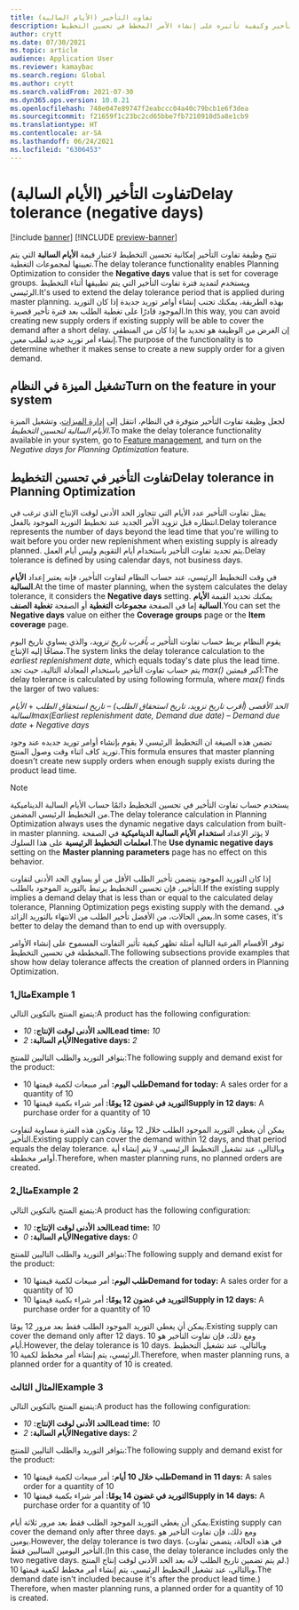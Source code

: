 ```yaml
---
title: تفاوت التأخير (الأيام السالبة)
description: يوفر هذا الموضوع معلومات حول حساب تفاوت التأخير وكيفية تأثيره على إنشاء الأمر المخطط في تحسين التخطيط.
author: crytt
ms.date: 07/30/2021
ms.topic: article
audience: Application User
ms.reviewer: kamaybac
ms.search.region: Global
ms.author: crytt
ms.search.validFrom: 2021-07-30
ms.dyn365.ops.version: 10.0.21
ms.openlocfilehash: 748e047e89747f2eabccc04a40c79bcb1e6f3dea
ms.sourcegitcommit: f21659f1c23bc2cd65bbe7fb7210910d5a8e1cb9
ms.translationtype: HT
ms.contentlocale: ar-SA
ms.lasthandoff: 06/24/2021
ms.locfileid: "6306453"
---
```

# <a name="delay-tolerance-negative-days"></a><span data-ttu-id="6c9e7-103">تفاوت التأخير (الأيام السالبة)</span><span class="sxs-lookup"><span data-stu-id="6c9e7-103">Delay tolerance (negative days)</span></span>

[!include [banner](../../includes/banner.md)]
[!INCLUDE [preview-banner](../../includes/preview-banner.md)]

<span data-ttu-id="6c9e7-104">تتيح وظيفة تفاوت التأخير إمكانية تحسين التخطيط لاعتبار قيمة **الأيام السالبة** التي يتم تعيينها لمجموعات التغطية.</span><span class="sxs-lookup"><span data-stu-id="6c9e7-104">The delay tolerance functionality enables Planning Optimization to consider the **Negative days** value that is set for coverage groups.</span></span> <span data-ttu-id="6c9e7-105">ويستخدم لتمديد فترة تفاوت التأخير التي يتم تطبيقها أثناء التخطيط الرئيسي.</span><span class="sxs-lookup"><span data-stu-id="6c9e7-105">It's used to extend the delay tolerance period that is applied during master planning.</span></span> <span data-ttu-id="6c9e7-106">بهذه الطريقة، يمكنك تجنب إنشاء أوامر توريد جديدة إذا كان التوريد الموجود قادرًا على تغطية الطلب بعد فترة تأخير قصيرة.</span><span class="sxs-lookup"><span data-stu-id="6c9e7-106">In this way, you can avoid creating new supply orders if existing supply will be able to cover the demand after a short delay.</span></span> <span data-ttu-id="6c9e7-107">إن الغرض من الوظيفة هو تحديد ما إذا كان من المنطقي إنشاء أمر توريد جديد لطلب معين.</span><span class="sxs-lookup"><span data-stu-id="6c9e7-107">The purpose of the functionality is to determine whether it makes sense to create a new supply order for a given demand.</span></span>

## <a name="turn-on-the-feature-in-your-system"></a><span data-ttu-id="6c9e7-108">تشغيل الميزة في النظام</span><span class="sxs-lookup"><span data-stu-id="6c9e7-108">Turn on the feature in your system</span></span>

<span data-ttu-id="6c9e7-109">لجعل وظيفة تفاوت التأخير متوفرة في النظام، انتقل إلى [إدارة الميزات](../../../fin-ops-core/fin-ops/get-started/feature-management/feature-management-overview.md)، وتشغيل الميزة *‏‫الأيام السالبة لتحسين التخطيط‬‬*.</span><span class="sxs-lookup"><span data-stu-id="6c9e7-109">To make the delay tolerance functionality available in your system, go to [Feature management](../../../fin-ops-core/fin-ops/get-started/feature-management/feature-management-overview.md), and turn on the *Negative days for Planning Optimization* feature.</span></span>

## <a name="delay-tolerance-in-planning-optimization"></a><span data-ttu-id="6c9e7-110">تفاوت التأخير في تحسين التخطيط</span><span class="sxs-lookup"><span data-stu-id="6c9e7-110">Delay tolerance in Planning Optimization</span></span>

<span data-ttu-id="6c9e7-111">يمثل تفاوت التأخير عدد الأيام التي تتجاوز الحد الأدنى لوقت الإنتاج الذي ترغب في انتظاره قبل تزويد الأمر الجديد عند تخطيط التوريد الموجود بالفعل.</span><span class="sxs-lookup"><span data-stu-id="6c9e7-111">Delay tolerance represents the number of days beyond the lead time that you're willing to wait before you order new replenishment when existing supply is already planned.</span></span> <span data-ttu-id="6c9e7-112">يتم تحديد تفاوت التأخير باستخدام أيام التقويم وليس أيام العمل.</span><span class="sxs-lookup"><span data-stu-id="6c9e7-112">Delay tolerance is defined by using calendar days, not business days.</span></span>

<span data-ttu-id="6c9e7-113">في وقت التخطيط الرئيسي، عند حساب النظام لتفاوت التأخير، فإنه يعتبر إعداد **الأيام السالبة**.</span><span class="sxs-lookup"><span data-stu-id="6c9e7-113">At the time of master planning, when the system calculates the delay tolerance, it considers the **Negative days** setting.</span></span> <span data-ttu-id="6c9e7-114">يمكنك تحديد القيمة **الأيام السالبة** إما في الصفحة **مجموعات التغطية** أو الصفحة **تغطية الصنف**.</span><span class="sxs-lookup"><span data-stu-id="6c9e7-114">You can set the **Negative days** value on either the **Coverage groups** page or the **Item coverage** page.</span></span>

<span data-ttu-id="6c9e7-115">يقوم النظام بربط حساب تفاوت التأخير بـ *بأقرب تاريخ تزويد*، والذي يساوي تاريخ اليوم مضافًا إليه الإنتاج.</span><span class="sxs-lookup"><span data-stu-id="6c9e7-115">The system links the delay tolerance calculation to the *earliest replenishment date*, which equals today's date plus the lead time.</span></span> <span data-ttu-id="6c9e7-116">يتم حساب تفاوت التأخير باستخدام المعادلة التالية، حيث تجد *max()* أكبر قيمتين:</span><span class="sxs-lookup"><span data-stu-id="6c9e7-116">The delay tolerance is calculated by using following formula, where *max()* finds the larger of two values:</span></span>

<span data-ttu-id="6c9e7-117">*الحد الأقصى (أقرب تاريخ تزويد، تاريخ استحقاق الطلب)* – *تاريخ استحقاق الطلب* + *الأيام السالبة*</span><span class="sxs-lookup"><span data-stu-id="6c9e7-117">*max(Earliest replenishment date, Demand due date)* – *Demand due date* + *Negative days*</span></span>

<span data-ttu-id="6c9e7-118">تضمن هذه الصيغة ان التخطيط الرئيسي لا يقوم بإنشاء أوامر توريد جديده عند وجود توريد كاف اثناء وقت وصول المنتج.</span><span class="sxs-lookup"><span data-stu-id="6c9e7-118">This formula ensures that master planning doesn't create new supply orders when enough supply exists during the product lead time.</span></span>

> [!NOTE]
> <span data-ttu-id="6c9e7-119">يستخدم حساب تفاوت التأخير في تحسين التخطيط دائمًا حساب الأيام السالبة الديناميكية من التخطيط الرئيسي المضمن.</span><span class="sxs-lookup"><span data-stu-id="6c9e7-119">The delay tolerance calculation in Planning Optimization always uses the dynamic negative days calculation from built-in master planning.</span></span> <span data-ttu-id="6c9e7-120">لا يؤثر الإعداد **استخدام الأيام السالبة الديناميكية** في الصفحة **امعلمات التخطيط الرئيسية** على هذا السلوك.</span><span class="sxs-lookup"><span data-stu-id="6c9e7-120">The **Use dynamic negative days** setting on the **Master planning parameters** page has no effect on this behavior.</span></span>

<span data-ttu-id="6c9e7-121">إذا كان التوريد الموجود يتضمن تأخير الطلب الأقل من أو يساوي الحد الأدنى لتفاوت التأخير، فإن تحسين التخطيط يرتبط بالتوريد الموجود بالطلب.</span><span class="sxs-lookup"><span data-stu-id="6c9e7-121">If the existing supply implies a demand delay that is less than or equal to the calculated delay tolerance, Planning Optimization pegs existing supply with the demand.</span></span> <span data-ttu-id="6c9e7-122">في بعض الحالات، من الأفضل تأخير الطلب من الانتهاء بالتوريد الزائد.</span><span class="sxs-lookup"><span data-stu-id="6c9e7-122">In some cases, it's better to delay the demand than to end up with oversupply.</span></span>

<span data-ttu-id="6c9e7-123">توفر الأقسام الفرعية التالية أمثلة تظهر كيفية تأثير التفاوت المسموح على إنشاء الأوامر المخططة في تحسين التخطيط.</span><span class="sxs-lookup"><span data-stu-id="6c9e7-123">The following subsections provide examples that show how delay tolerance affects the creation of planned orders in Planning Optimization.</span></span>

### <a name="example-1"></a><span data-ttu-id="6c9e7-124">مثال1</span><span class="sxs-lookup"><span data-stu-id="6c9e7-124">Example 1</span></span>

<span data-ttu-id="6c9e7-125">يتمتع المنتج بالتكوين التالي:</span><span class="sxs-lookup"><span data-stu-id="6c9e7-125">A product has the following configuration:</span></span>

- <span data-ttu-id="6c9e7-126">**الحد الأدنى لوقت الإنتاج:** *10*</span><span class="sxs-lookup"><span data-stu-id="6c9e7-126">**Lead time:** *10*</span></span>
- <span data-ttu-id="6c9e7-127">**الأيام السالبة:** *2*</span><span class="sxs-lookup"><span data-stu-id="6c9e7-127">**Negative days:** *2*</span></span>

<span data-ttu-id="6c9e7-128">بتوافر التوريد والطلب التاليين للمنتج:</span><span class="sxs-lookup"><span data-stu-id="6c9e7-128">The following supply and demand exist for the product:</span></span>

- <span data-ttu-id="6c9e7-129">**طلب اليوم:** أمر مبيعات لكمية قيمتها 10</span><span class="sxs-lookup"><span data-stu-id="6c9e7-129">**Demand for today:** A sales order for a quantity of 10</span></span>
- <span data-ttu-id="6c9e7-130">**التوريد في غضون 12 يومًا:** أمر شراء بكمية قيمتها 10</span><span class="sxs-lookup"><span data-stu-id="6c9e7-130">**Supply in 12 days:** A purchase order for a quantity of 10</span></span>

<span data-ttu-id="6c9e7-131">يمكن أن يغطي التوريد الموجود الطلب خلال 12 يومًا، وتكون هذه الفترة مساوية لتفاوت التأخير.</span><span class="sxs-lookup"><span data-stu-id="6c9e7-131">Existing supply can cover the demand within 12 days, and that period equals the delay tolerance.</span></span> <span data-ttu-id="6c9e7-132">وبالتالي، عند تشغيل التخطيط الرئيسي، لا يتم إنشاء أية أوامر مخططة.</span><span class="sxs-lookup"><span data-stu-id="6c9e7-132">Therefore, when master planning runs, no planned orders are created.</span></span>

### <a name="example-2"></a><span data-ttu-id="6c9e7-133">مثال2</span><span class="sxs-lookup"><span data-stu-id="6c9e7-133">Example 2</span></span>

<span data-ttu-id="6c9e7-134">يتمتع المنتج بالتكوين التالي:</span><span class="sxs-lookup"><span data-stu-id="6c9e7-134">A product has the following configuration:</span></span>

- <span data-ttu-id="6c9e7-135">**الحد الأدنى لوقت الإنتاج:** *10*</span><span class="sxs-lookup"><span data-stu-id="6c9e7-135">**Lead time:** *10*</span></span>
- <span data-ttu-id="6c9e7-136">**الأيام السالبة:** *0*</span><span class="sxs-lookup"><span data-stu-id="6c9e7-136">**Negative days:** *0*</span></span>

<span data-ttu-id="6c9e7-137">بتوافر التوريد والطلب التاليين للمنتج:</span><span class="sxs-lookup"><span data-stu-id="6c9e7-137">The following supply and demand exist for the product:</span></span>

- <span data-ttu-id="6c9e7-138">**طلب اليوم:** أمر مبيعات لكمية قيمتها 10</span><span class="sxs-lookup"><span data-stu-id="6c9e7-138">**Demand for today:** A sales order for a quantity of 10</span></span>
- <span data-ttu-id="6c9e7-139">**التوريد في غضون 12 يومًا:** أمر شراء بكمية قيمتها 10</span><span class="sxs-lookup"><span data-stu-id="6c9e7-139">**Supply in 12 days:** A purchase order for a quantity of 10</span></span>

<span data-ttu-id="6c9e7-140">يمكن أن يغطي التوريد الموجود الطلب فقط بعد مرور 12 يومًا.</span><span class="sxs-lookup"><span data-stu-id="6c9e7-140">Existing supply can cover the demand only after 12 days.</span></span> <span data-ttu-id="6c9e7-141">ومع ذلك، فإن تفاوت التأخير هو 10 أيام.</span><span class="sxs-lookup"><span data-stu-id="6c9e7-141">However, the delay tolerance is 10 days.</span></span> <span data-ttu-id="6c9e7-142">وبالتالي، عند تشغيل التخطيط الرئيسي، يتم إنشاء أمر مخطط لكمية 10.</span><span class="sxs-lookup"><span data-stu-id="6c9e7-142">Therefore, when master planning runs, a planned order for a quantity of 10 is created.</span></span>

### <a name="example-3"></a><span data-ttu-id="6c9e7-143">المثال الثالث</span><span class="sxs-lookup"><span data-stu-id="6c9e7-143">Example 3</span></span>

<span data-ttu-id="6c9e7-144">يتمتع المنتج بالتكوين التالي:</span><span class="sxs-lookup"><span data-stu-id="6c9e7-144">A product has the following configuration:</span></span>

- <span data-ttu-id="6c9e7-145">**الحد الأدنى لوقت الإنتاج:** *10*</span><span class="sxs-lookup"><span data-stu-id="6c9e7-145">**Lead time:** *10*</span></span>
- <span data-ttu-id="6c9e7-146">**الأيام السالبة:** *2*</span><span class="sxs-lookup"><span data-stu-id="6c9e7-146">**Negative days:** *2*</span></span>

<span data-ttu-id="6c9e7-147">بتوافر التوريد والطلب التاليين للمنتج:</span><span class="sxs-lookup"><span data-stu-id="6c9e7-147">The following supply and demand exist for the product:</span></span>

- <span data-ttu-id="6c9e7-148">**طلب خلال 10 أيام:** أمر مبيعات لكمية قيمتها 10</span><span class="sxs-lookup"><span data-stu-id="6c9e7-148">**Demand in 11 days:** A sales order for a quantity of 10</span></span>
- <span data-ttu-id="6c9e7-149">**التوريد في غضون 14 يومًا:** أمر شراء بكمية قيمتها 10</span><span class="sxs-lookup"><span data-stu-id="6c9e7-149">**Supply in 14 days:** A purchase order for a quantity of 10</span></span>

<span data-ttu-id="6c9e7-150">يمكن أن يغطي التوريد الموجود الطلب فقط بعد مرور ثلاثة أيام.</span><span class="sxs-lookup"><span data-stu-id="6c9e7-150">Existing supply can cover the demand only after three days.</span></span> <span data-ttu-id="6c9e7-151">ومع ذلك، فإن تفاوت التأخير هو يومين.</span><span class="sxs-lookup"><span data-stu-id="6c9e7-151">However, the delay tolerance is two days.</span></span> <span data-ttu-id="6c9e7-152">(في هذه الحالة، يتضمن تفاوت التأخير اليومين السالبين فقط.</span><span class="sxs-lookup"><span data-stu-id="6c9e7-152">(In this case, the delay tolerance includes only the two negative days.</span></span> <span data-ttu-id="6c9e7-153">لم يتم تضمين تاريخ الطلب لأنه بعد الحد الأدنى لوقت إنتاج المنتج.) وبالتالي، عند تشغيل التخطيط الرئيسي، يتم إنشاء أمر مخطط لكمية قيمتها 10.</span><span class="sxs-lookup"><span data-stu-id="6c9e7-153">The demand date isn't included because it's after the product lead time.) Therefore, when master planning runs, a planned order for a quantity of 10 is created.</span></span>
